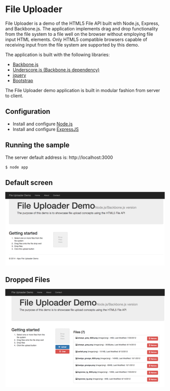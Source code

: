 File Uploader
==============
File Uploader is a demo of the HTML5 File API built with Node.js, Express, and Backbone.js. The application implements drag 
and drop functionality from the file system to a file well on the browser without employing file input HTML elements. Only 
HTML5 compatible browsers capable of receiving input from the file system are supported by this demo. 


The application is built with the following libraries:
 * [Backbone.js](http://backbonejs.org/)
 * [Underscore.js (Backbone.js dependency)](http://underscorejs.org/)
 * [jquery](http://jquery.com/)
 * [Bootstrap](http://getbootstrap.com/)

The File Uploader demo application is built in modular fashion from server to client. 

## Configuration
 * Install and configure [Node.js](http://nodejs.org/)
 * Install and configure [ExpressJS](http://expressjs.com/)

## Running the sample
The server default address is: http://localhost:3000

	$ node app

## Default screen
![Alt text](/screenshots/1.png "Default screen")

Dropped Files
-------------
![Alt text](/screenshots/2.png "Dropped Files")

